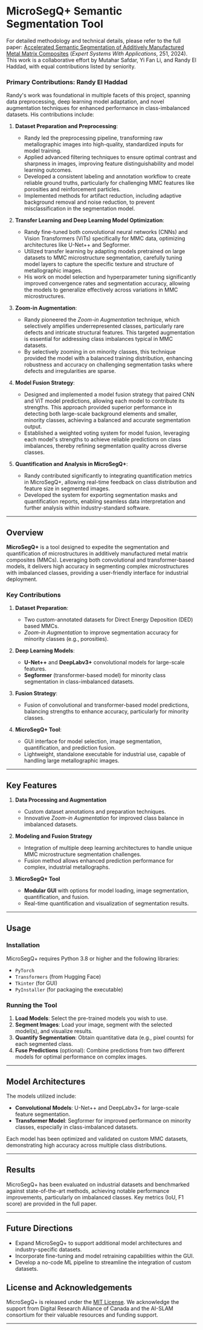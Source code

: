 # MicroSegQ+ Semantic Segmentation Tool

For detailed methodology and technical details, please refer to the full paper: [Accelerated Semantic Segmentation of Additively Manufactured Metal Matrix Composites](https://github.com/RandyHaddad/MicroSeg-Semantic-Segmentation/blob/main/MicroSegQ%2B.pdf) (*Expert Systems With Applications*, 251, 2024). This work is a collaborative effort by Mutahar Safdar, Yi Fan Li, and Randy El Haddad, with equal contributions listed by seniority.

### Primary Contributions: Randy El Haddad

Randy's work was foundational in multiple facets of this project, spanning data preprocessing, deep learning model adaptation, and novel augmentation techniques for enhanced performance in class-imbalanced datasets. His contributions include:

1. **Dataset Preparation and Preprocessing**:
   - Randy led the preprocessing pipeline, transforming raw metallographic images into high-quality, standardized inputs for model training.
   - Applied advanced filtering techniques to ensure optimal contrast and sharpness in images, improving feature distinguishability and model learning outcomes.
   - Developed a consistent labeling and annotation workflow to create reliable ground truths, particularly for challenging MMC features like porosities and reinforcement particles.
   - Implemented methods for artifact reduction, including adaptive background removal and noise reduction, to prevent misclassification in the segmentation model.

2. **Transfer Learning and Deep Learning Model Optimization**:
   - Randy fine-tuned both convolutional neural networks (CNNs) and Vision Transformers (ViTs) specifically for MMC data, optimizing architectures like U-Net++ and Segformer.
   - Utilized transfer learning by adapting models pretrained on large datasets to MMC microstructure segmentation, carefully tuning model layers to capture the specific texture and structure of metallographic images.
   - His work on model selection and hyperparameter tuning significantly improved convergence rates and segmentation accuracy, allowing the models to generalize effectively across variations in MMC microstructures.

3. **Zoom-in Augmentation**:
   - Randy pioneered the *Zoom-in Augmentation* technique, which selectively amplifies underrepresented classes, particularly rare defects and intricate structural features. This targeted augmentation is essential for addressing class imbalances typical in MMC datasets.
   - By selectively zooming in on minority classes, this technique provided the model with a balanced training distribution, enhancing robustness and accuracy on challenging segmentation tasks where defects and irregularities are sparse.

4. **Model Fusion Strategy**:
   - Designed and implemented a model fusion strategy that paired CNN and ViT model predictions, allowing each model to contribute its strengths. This approach provided superior performance in detecting both large-scale background elements and smaller, minority classes, achieving a balanced and accurate segmentation output.
   - Established a weighted voting system for model fusion, leveraging each model's strengths to achieve reliable predictions on class imbalances, thereby refining segmentation quality across diverse classes.

5. **Quantification and Analysis in MicroSegQ+**:
   - Randy contributed significantly to integrating quantification metrics in MicroSegQ+, allowing real-time feedback on class distribution and feature size in segmented images.
   - Developed the system for exporting segmentation masks and quantification reports, enabling seamless data interpretation and further analysis within industry-standard software.


---

## Overview

**MicroSegQ+** is a tool designed to expedite the segmentation and quantification of microstructures in additively manufactured metal matrix composites (MMCs). Leveraging both convolutional and transformer-based models, it delivers high accuracy in segmenting complex microstructures with imbalanced classes, providing a user-friendly interface for industrial deployment.

### Key Contributions

1. **Dataset Preparation**: 
   - Two custom-annotated datasets for Direct Energy Deposition (DED) based MMCs.
   - *Zoom-in Augmentation* to improve segmentation accuracy for minority classes (e.g., porosities).

2. **Deep Learning Models**:
   - **U-Net++** and **DeepLabv3+** convolutional models for large-scale features.
   - **Segformer** (transformer-based model) for minority class segmentation in class-imbalanced datasets.
   
3. **Fusion Strategy**:
   - Fusion of convolutional and transformer-based model predictions, balancing strengths to enhance accuracy, particularly for minority classes.
   
4. **MicroSegQ+ Tool**:
   - GUI interface for model selection, image segmentation, quantification, and prediction fusion.
   - Lightweight, standalone executable for industrial use, capable of handling large metallographic images.

---

## Key Features

1. **Data Processing and Augmentation**
   - Custom dataset annotations and preparation techniques.
   - Innovative *Zoom-in Augmentation* for improved class balance in imbalanced datasets.

2. **Modeling and Fusion Strategy**
   - Integration of multiple deep learning architectures to handle unique MMC microstructure segmentation challenges.
   - Fusion method allows enhanced prediction performance for complex, industrial metallographs.

3. **MicroSegQ+ Tool**
   - **Modular GUI** with options for model loading, image segmentation, quantification, and fusion.
   - Real-time quantification and visualization of segmentation results.

---

## Usage

### Installation

MicroSegQ+ requires Python 3.8 or higher and the following libraries:
- `PyTorch`
- `Transformers` (from Hugging Face)
- `Tkinter` (for GUI)
- `PyInstaller` (for packaging the executable)

### Running the Tool

1. **Load Models**: Select the pre-trained models you wish to use.
2. **Segment Images**: Load your image, segment with the selected model(s), and visualize results.
3. **Quantify Segmentation**: Obtain quantitative data (e.g., pixel counts) for each segmented class.
4. **Fuse Predictions** (optional): Combine predictions from two different models for optimal performance on complex images.

---

## Model Architectures

The models utilized include:
- **Convolutional Models**: U-Net++ and DeepLabv3+ for large-scale feature segmentation.
- **Transformer Model**: Segformer for improved performance on minority classes, especially in class-imbalanced datasets.

Each model has been optimized and validated on custom MMC datasets, demonstrating high accuracy across multiple class distributions.

---

## Results

MicroSegQ+ has been evaluated on industrial datasets and benchmarked against state-of-the-art methods, achieving notable performance improvements, particularly on imbalanced classes. Key metrics (IoU, F1 score) are provided in the full paper.

---

## Future Directions

- Expand MicroSegQ+ to support additional model architectures and industry-specific datasets.
- Incorporate fine-tuning and model retraining capabilities within the GUI.
- Develop a no-code ML pipeline to streamline the integration of custom datasets.

## License and Acknowledgements

MicroSegQ+ is released under the [MIT License](LICENSE). We acknowledge the support from Digital Research Alliance of Canada and the AI-SLAM consortium for their valuable resources and funding support.

---
